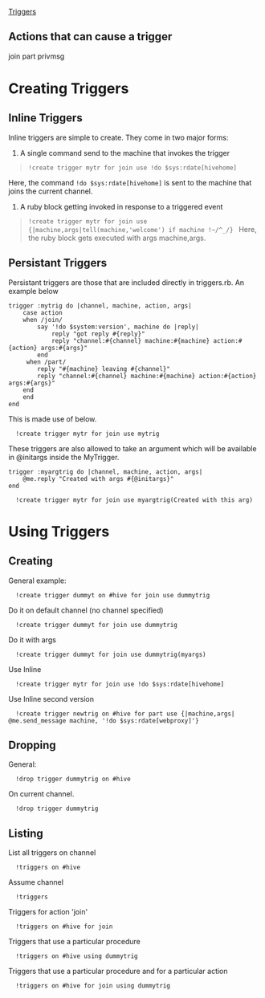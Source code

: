 [Triggers](Triggers.md)
## Actions that can cause a trigger ##
join
part
privmsg

# Creating Triggers #
## Inline Triggers ##

Inline triggers are simple to create. They come in two major forms:

  1. A single command send to the machine that invokes the trigger
> `!create trigger mytr for join use !do $sys:rdate[hivehome] `


Here, the command `!do $sys:rdate[hivehome]` is sent to the machine that joins the current channel.

  1. A ruby block getting invoked in response to a triggered event
> `!create trigger mytr for join use {|machine,args|tell(machine,'welcome') if machine !~/^_/} `
Here, the ruby block gets executed with args machine,args.


## Persistant Triggers ##

Persistant triggers are those that are included directly in triggers.rb. An example below
```
trigger :mytrig do |channel, machine, action, args|
    case action 
    when /join/ 
        say '!do $system:version', machine do |reply|
            reply "got reply #{reply}" 
            reply "channel:#{channel} machine:#{machine} action:#{action} args:#{args}" 
        end
     when /part/ 
        reply "#{machine} leaving #{channel}" 
        reply "channel:#{channel} machine:#{machine} action:#{action} args:#{args}" 
    end 
    end 
end 
```

This is made use of below.
```
  !create trigger mytr for join use mytrig 
```

These triggers are also allowed to take an argument which will be available in @initargs inside the MyTrigger.
```
trigger :myargtrig do |channel, machine, action, args|
    @me.reply "Created with args #{@initargs}" 
end 
```

```
  !create trigger mytr for join use myargtrig(Created with this arg) 
```


# Using Triggers #

## Creating ##
General example:
```
  !create trigger dummyt on #hive for join use dummytrig 
```

Do it on default channel (no channel specified)
```
  !create trigger dummyt for join use dummytrig 
```

Do it with args
```
  !create trigger dummyt for join use dummytrig(myargs) 
```

Use Inline
```
  !create trigger mytr for join use !do $sys:rdate[hivehome] 
```

Use Inline second version
```
  !create trigger newtrig on #hive for part use {|machine,args| @me.send_message machine, '!do $sys:rdate[webproxy]'} 
```

## Dropping ##
General:
```
  !drop trigger dummytrig on #hive 
```

On current channel.
```
  !drop trigger dummytrig 
```

## Listing ##
List all triggers on channel
```
  !triggers on #hive 
```

Assume channel
```
  !triggers 
```

Triggers for action 'join'
```
  !triggers on #hive for join 
```

Triggers that use a particular procedure
```
  !triggers on #hive using dummytrig 
```

Triggers that use a particular procedure and for a particular action
```
  !triggers on #hive for join using dummytrig 
```